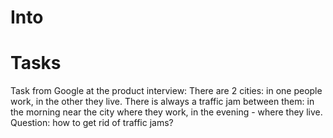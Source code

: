 # Into
# Tasks
Task from Google at the product interview:
There are 2 cities: in one people work, in the other they live. There is always a traffic jam between them: in the morning near the city where they work, in the evening - where they live.
Question: how to get rid of traffic jams?